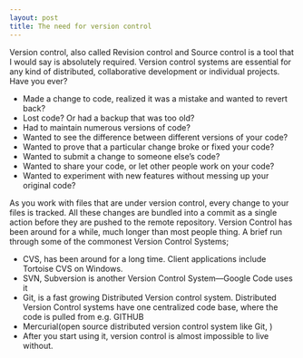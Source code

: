 ```yaml
---
layout: post
title: The need for version control
---
```


<p>Version control, also called Revision control and Source control is a tool that I would say is absolutely required. Version control systems are essential for any kind of distributed, collaborative development or individual projects. Have you ever?</p>
<ul>
<li>Made a change to code, realized it was a mistake and wanted to revert back?</li>
<li>Lost code? Or had a backup that was too old?</li>
<li>Had to maintain numerous versions of code?</li>
<li>Wanted to see the difference between different versions of your code?</li>
<li>Wanted to prove that a particular change broke or fixed your code?</li>
<li>Wanted to submit a change to someone else’s code?</li>
<li>Wanted to share your code, or let other people work on your code?</li>
<li>Wanted to experiment with new features without messing up your original code?</li>
</ul>

<p>As you work with files that are under version control, every change to your files is tracked. All these changes are bundled into a commit as a single action before they are pushed to the remote repository. Version Control has been around for a while, much longer than most people thing. A brief run through some of the commonest Version Control Systems;</p>
<ul>
<li>CVS, has been around for a long time. Client applications include Tortoise CVS on Windows.</li>
<li>SVN, Subversion is another Version Control System—Google Code uses it</li>
<li>Git, is a fast growing Distributed Version control system. Distributed Version Control systems have one centralized code base, where the code is pulled from e.g. GITHUB</li>
<li>Mercurial(open source distributed version control system like Git, )</li>
<li>After you start using it, version control is almost impossible to live without.</li>
</ul>
